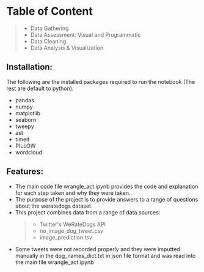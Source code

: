 # Table of Content
>- Data Gathering
>- Data Assessment: Visual and Programmatic
>- Data Cleaning
>- Data Analysis & Visualization

## Installation:
The following are the installed packages required to run the notebook (The rest are default to python):
- pandas
- numpy
- matplotlib
- seaborn
- tweepy
- ast
- timeit
- PILLOW
- wordcloud


## Features:
- The main code file wrangle_act.ipynb provides the code and explanation for each step taken and why they were taken.
- The purpose of the project is to provide answers to a range of questions about the weratedogs dataset.
- This project combines data from a range of data sources:
  >- Twitter's WeRateDogs API
  >- no_image_dog_tweet.csv
  >- image_prediction.tsv
- Some tweets were not recorded properly and they were imputted manually in the dog_names_dict.txt in json file format and was read into the main file wrangle_act.ipynb
